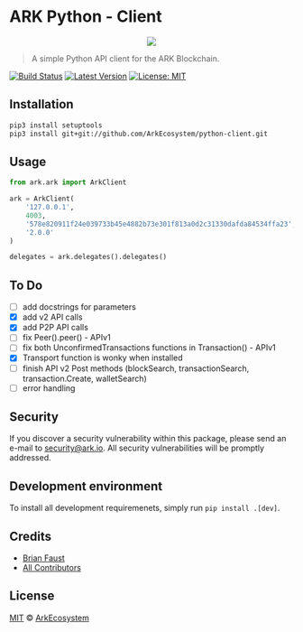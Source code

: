 # ARK Python - Client

<p align="center">
    <img src="https://github.com/ArkEcosystem/python-client/blob/master/banner.png" />
</p>

> A simple Python API client for the ARK Blockchain.

[![Build Status](https://img.shields.io/travis/ArkEcosystem/python-client/master.svg?style=flat-square)](https://travis-ci.org/ArkEcosystem/python-client)
[![Latest Version](https://img.shields.io/github/release/ArkEcosystem/python-client.svg?style=flat-square)](https://github.com/ArkEcosystem/python-client/releases)
[![License: MIT](https://img.shields.io/badge/License-MIT-yellow.svg)](https://opensource.org/licenses/MIT)

## Installation

```bash
pip3 install setuptools
pip3 install git+git://github.com/ArkEcosystem/python-client.git
```

## Usage

```py
from ark.ark import ArkClient

ark = ArkClient(
    '127.0.0.1',
    4003,
    '578e820911f24e039733b45e4882b73e301f813a0d2c31330dafda84534ffa23',
    '2.0.0'
)

delegates = ark.delegates().delegates()
```

## To Do

- [ ] add docstrings for parameters
- [X] add v2 API calls
- [X] add P2P API calls
- [ ] fix Peer().peer() - APIv1
- [ ] fix both UnconfirmedTransactions functions in Transaction() - APIv1
- [X] Transport function is wonky when installed 
- [ ] finish API v2 Post methods (blockSearch, transactionSearch, transaction.Create, walletSearch)
- [ ] error handling

## Security

If you discover a security vulnerability within this package, please send an e-mail to security@ark.io. All security vulnerabilities will be promptly addressed.


## Development environment

To install all development requiremenets, simply run `pip install .[dev]`.


## Credits

- [Brian Faust](https://github.com/faustbrian)
- [All Contributors](../../../../contributors)

## License

[MIT](LICENSE) © [ArkEcosystem](https://ark.io)
